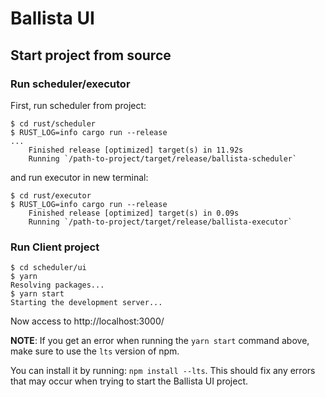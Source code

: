 <!---
  Licensed to the Apache Software Foundation (ASF) under one
  or more contributor license agreements.  See the NOTICE file
  distributed with this work for additional information
  regarding copyright ownership.  The ASF licenses this file
  to you under the Apache License, Version 2.0 (the
  "License"); you may not use this file except in compliance
  with the License.  You may obtain a copy of the License at

    http://www.apache.org/licenses/LICENSE-2.0

  Unless required by applicable law or agreed to in writing,
  software distributed under the License is distributed on an
  "AS IS" BASIS, WITHOUT WARRANTIES OR CONDITIONS OF ANY
  KIND, either express or implied.  See the License for the
  specific language governing permissions and limitations
  under the License.
-->

# Ballista UI

## Start project from source

### Run scheduler/executor

First, run scheduler from project:

```shell
$ cd rust/scheduler
$ RUST_LOG=info cargo run --release
...
    Finished release [optimized] target(s) in 11.92s
    Running `/path-to-project/target/release/ballista-scheduler`
```

and run executor in new terminal:

```shell
$ cd rust/executor
$ RUST_LOG=info cargo run --release
    Finished release [optimized] target(s) in 0.09s
    Running `/path-to-project/target/release/ballista-executor`
```

### Run Client project

```shell
$ cd scheduler/ui
$ yarn
Resolving packages...
$ yarn start
Starting the development server...
```

Now access to http://localhost:3000/

**NOTE**: If you get an error when running the `yarn start` command above, make sure
to use the `lts` version of npm.

You can install it by running: `npm install --lts`. This should fix any errors that
may occur when trying to start the Ballista UI project.
